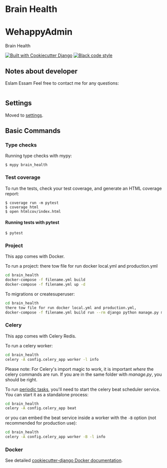 # Brain Health

# WehappyAdmin

Brain Health

[![Built with Cookiecutter Django](https://img.shields.io/badge/built%20with-Cookiecutter%20Django-ff69b4.svg?logo=cookiecutter)](https://github.com/cookiecutter/cookiecutter-django/)
[![Black code style](https://img.shields.io/badge/code%20style-black-000000.svg)](https://github.com/ambv/black)

## Notes about developer

Eslam Essam Feel free to contact me for any questions:

```bash

```

## Settings

Moved to [settings](http://cookiecutter-django.readthedocs.io/en/latest/settings.html).

## Basic Commands

### Type checks

Running type checks with mypy:

    $ mypy brain_health

### Test coverage

To run the tests, check your test coverage, and generate an HTML coverage report:

    $ coverage run -m pytest
    $ coverage html
    $ open htmlcov/index.html

#### Running tests with pytest

    $ pytest

### Project

This app comes with Docker.

To run a project:
there tow file for run docker local.yml and production.yml

```bash
cd brain_health
docker-compose -f filename.yml build
docker-compose -f filename.yml up -d
```

To migrations or createsuperuser:

```bash
cd brain_health
there tow file for run docker local.yml and production.yml,
docker-compose -f filename.yml build run --rm django python manage.py migrate , makemigrations , createsuperuser
```

### Celery

This app comes with Celery Redis.

To run a celery worker:

```bash
cd brain_health
celery -A config.celery_app worker -l info
```

Please note: For Celery's import magic to work, it is important _where_ the celery commands are run. If you are in the same folder with _manage.py_, you should be right.

To run [periodic tasks](https://docs.celeryq.dev/en/stable/userguide/periodic-tasks.html), you'll need to start the celery beat scheduler service. You can start it as a standalone process:

```bash
cd brain_health
celery -A config.celery_app beat
```

or you can embed the beat service inside a worker with the `-B` option (not recommended for production use):

```bash
cd brain_health
celery -A config.celery_app worker -B -l info
```

### Docker

See detailed [cookiecutter-django Docker documentation](http://cookiecutter-django.readthedocs.io/en/latest/deployment-with-docker.html).
